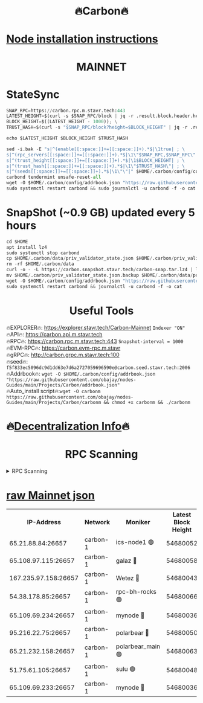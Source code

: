<h1 align="center"> 🔥Carbon🔥</h1>

[Node installation instructions](https://github.com/obajay/nodes-Guides/tree/main/Projects/Carbon)
=
<h1 align="center"> MAINNET</h1>

# StateSync
```python
SNAP_RPC=https://carbon.rpc.m.stavr.tech:443
LATEST_HEIGHT=$(curl -s $SNAP_RPC/block | jq -r .result.block.header.height); \
BLOCK_HEIGHT=$((LATEST_HEIGHT - 1000)); \
TRUST_HASH=$(curl -s "$SNAP_RPC/block?height=$BLOCK_HEIGHT" | jq -r .result.block_id.hash)

echo $LATEST_HEIGHT $BLOCK_HEIGHT $TRUST_HASH

sed -i.bak -E "s|^(enable[[:space:]]+=[[:space:]]+).*$|\1true| ; \
s|^(rpc_servers[[:space:]]+=[[:space:]]+).*$|\1\"$SNAP_RPC,$SNAP_RPC\"| ; \
s|^(trust_height[[:space:]]+=[[:space:]]+).*$|\1$BLOCK_HEIGHT| ; \
s|^(trust_hash[[:space:]]+=[[:space:]]+).*$|\1\"$TRUST_HASH\"| ; \
s|^(seeds[[:space:]]+=[[:space:]]+).*$|\1\"\"|" $HOME/.carbon/config/config.toml
carbond tendermint unsafe-reset-all
wget -O $HOME/.carbon/config/addrbook.json "https://raw.githubusercontent.com/obajay/nodes-Guides/main/Projects/Carbon/addrbook.json"
sudo systemctl restart carbond && sudo journalctl -u carbond -f -o cat
```
# SnapShot (~0.9 GB) updated every 5 hours
```python
cd $HOME
apt install lz4
sudo systemctl stop carbond
cp $HOME/.carbon/data/priv_validator_state.json $HOME/.carbon/priv_validator_state.json.backup
rm -rf $HOME/.carbon/data
curl -o - -L https://carbon.snapshot.stavr.tech/carbon-snap.tar.lz4 | lz4 -c -d - | tar -x -C $HOME/.carbon --strip-components 2
mv $HOME/.carbon/priv_validator_state.json.backup $HOME/.carbon/data/priv_validator_state.json
wget -O $HOME/.carbon/config/addrbook.json "https://raw.githubusercontent.com/obajay/nodes-Guides/main/Projects/Carbon/addrbook.json"
sudo systemctl restart carbond && journalctl -u carbond -f -o cat
```

 <h1 align="center"> Useful Tools</h1>

🔥EXPLORER🔥:     https://explorer.stavr.tech/Carbon-Mainnet        `Indexer "ON"` \
🔥API🔥:          https://carbon.api.m.stavr.tech \
🔥RPC🔥:          https://carbon.rpc.m.stavr.tech:443              `Snapshot-interval = 1000` \
🔥EVM-RPC🔥:      https://carbon.evm-rpc.m.stavr \
🔥gRPC🔥:         http://carbon.grpc.m.stavr.tech:100 \
🔥seed🔥:      `f5f833ec5096dc9d1dd63e7d6a2727059696590e@carbon.seed.stavr.tech:2006` \
🔥Addrbook🔥:  `wget -O $HOME/.carbon/config/addrbook.json "https://raw.githubusercontent.com/obajay/nodes-Guides/main/Projects/Carbon/addrbook.json"` \
🔥Auto_install script🔥:`wget -O carbonm https://raw.githubusercontent.com/obajay/nodes-Guides/main/Projects/Carbon/carbonm && chmod +x carbonm && ./carbonm`

🔥[Decentralization Info](https://github.com/obajay/StateSync-snapshots/tree/main/Projects/Carbon/Decentralization)🔥
=
<h1 align="center"> RPC Scanning</h1>

<details>
<summary>RPC Scanning</summary>

<h2 align="center"> We scan nodes in real time every 4 hours. And we provide the final result of RPC endpoints.
We cannot influence the operation of these nodes in any way. </h2>


```python
If Voting Power is higher than 0 --> then the Node is a validator of the network and may be subject to attack and be a potential threat to the chain.
```
```python
We marked such validators with a red symbol
```

</details>

[raw Mainnet json](https://rpc-check.carbonm.stavr.tech/carbonm/rpc-carbonm-result.json)
=


<table><tr><th>IP-Address</th><th>Network</th><th>Moniker</th><th>Latest Block Height</th><th>Earliest Block Height</th><th>Catching Up</th><th>Tx Index</th><th>Voting Power</th><th>Scan Time</th></tr><tr><td>65.21.88.84:26657</td><td>carbon-1</td><td>ics-node1 🟢</td><td>54680052</td><td>21164241</td><td>False</td><td>off</td><td>0</td><td>2024-03-09T22:29:41.405860531UTC</td></tr><tr><td>65.108.97.115:26657</td><td>carbon-1</td><td>galaz 🔴</td><td>54680058</td><td>47374001</td><td>False</td><td>on</td><td>10571820096</td><td>2024-03-09T22:29:51.879605883UTC</td></tr><tr><td>167.235.97.158:26657</td><td>carbon-1</td><td>Wetez 🔴</td><td>54680043</td><td>48067570</td><td>False</td><td>on</td><td>1366155738</td><td>2024-03-09T22:29:23.658978896UTC</td></tr><tr><td>54.38.178.85:26657</td><td>carbon-1</td><td>rpc-bh-rocks 🟢</td><td>54680066</td><td>53130001</td><td>False</td><td>on</td><td>0</td><td>2024-03-09T22:30:06.668675176UTC</td></tr><tr><td>65.109.69.234:26657</td><td>carbon-1</td><td>mynode 🔴</td><td>54680036</td><td>53160001</td><td>False</td><td>off</td><td>12181952229</td><td>2024-03-09T22:29:06.247721793UTC</td></tr><tr><td>95.216.22.75:26657</td><td>carbon-1</td><td>polarbear 🔴</td><td>54680050</td><td>54283001</td><td>False</td><td>on</td><td>10436197947</td><td>2024-03-09T22:29:37.029918678UTC</td></tr><tr><td>65.21.232.158:26657</td><td>carbon-1</td><td>polarbear_main 🟢</td><td>54680063</td><td>54286001</td><td>False</td><td>off</td><td>0</td><td>2024-03-09T22:30:00.299041709UTC</td></tr><tr><td>51.75.61.105:26657</td><td>carbon-1</td><td>sulu 🟢</td><td>54680048</td><td>54542001</td><td>False</td><td>off</td><td>0</td><td>2024-03-09T22:29:32.653946446UTC</td></tr><tr><td>65.109.69.233:26657</td><td>carbon-1</td><td>mynode 🔴</td><td>54680036</td><td>54660001</td><td>False</td><td>off</td><td>8102932245</td><td>2024-03-09T22:29:05.957946346UTC</td></tr></table>
